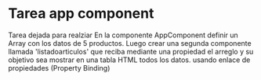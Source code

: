 # Tarea app component 
 Tarea dejada para realziar En la componente AppComponent definir un Array con los datos de 5 productos. Luego crear una segunda componente llamada 'listadoarticulos' que reciba mediante una propiedad el arreglo y su objetivo sea mostrar en una tabla HTML todos los datos. usando enlace de propiedades (Property Binding)
